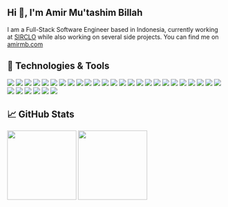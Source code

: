 <h2>Hi 👋, I'm Amir Mu'tashim Billah</h2>
I am a Full-Stack Software Engineer based in Indonesia, currently working at <a href="https://www.sirclo.com" traget="_blank">SIRCLO</a> while also working on several side projects. You can find me on <a href="https://amirmb.com" traget="_blank">amirmb.com</a>

## 🔧 Technologies & Tools
![](https://img.shields.io/badge/OS-Windows-informational?style=flat&logo=windows&logoColor=white&color=2bbc8a)
![](https://img.shields.io/badge/OS-Ubuntu-informational?style=flat&logo=ubuntu&logoColor=white&color=2bbc8a)
![](https://img.shields.io/badge/Editor-VS_code-informational?style=flat&logo=visual-studio-code&logoColor=white&color=2bbc8a)
![](https://img.shields.io/badge/Editor-Android_Studio-informational?style=flat&logo=android-studio&logoColor=white&color=2bbc8a)
![](https://img.shields.io/badge/Editor-Pycharm-informational?style=flat&logo=pycharm&logoColor=white&color=2bbc8a)
![](https://img.shields.io/badge/Editor-PHPstorm-informational?style=flat&logo=phpstorm&logoColor=white&color=2bbc8a)
![](https://img.shields.io/badge/Code-Java-informational?style=flat&logo=java&logoColor=white&color=2bbc8a)
![](https://img.shields.io/badge/Code-Kotlin-informational?style=flat&logo=kotlin&logoColor=white&color=2bbc8a)
![](https://img.shields.io/badge/Code-PHP-informational?style=flat&logo=php&logoColor=white&color=2bbc8a)
![](https://img.shields.io/badge/Code-Laravel-informational?style=flat&logo=laravel&logoColor=white&color=2bbc8a)
![](https://img.shields.io/badge/Code-C++-informational?style=flat&logo=cplusplus&logoColor=white&color=2bbc8a)
![](https://img.shields.io/badge/Code-Android-informational?style=flat&logo=android&logoColor=white&color=2bbc8a)
![](https://img.shields.io/badge/Code-Flutter-informational?style=flutter&logo=flutter&logoColor=white&color=2bbc8a)
![](https://img.shields.io/badge/Code-Dart-informational?style=flutter&logo=dart&logoColor=white&color=2bbc8a)
![](https://img.shields.io/badge/Code-Python-informational?style=flat&logo=python&logoColor=white&color=2bbc8a)
![](https://img.shields.io/badge/Code-JavaScript-informational?style=flat&logo=javascript&logoColor=white&color=2bbc8a)
![](https://img.shields.io/badge/Code-Node.js-informational?style=flat&logo=node.js&logoColor=white&color=2bbc8a)
![](https://img.shields.io/badge/Code-Express.js-informational?style=flat&logo=express.js&logoColor=white&color=2bbc8a)
![](https://img.shields.io/badge/Code-Golang-informational?style=flat&logo=go&logoColor=white&color=2bbc8a)
![](https://img.shields.io/badge/Code-Vue-informational?style=flat&logo=vue.js&logoColor=white&color=2bbc8a)
![](https://img.shields.io/badge/Code-Vuetify-informational?style=flat&logo=vuetify&logoColor=white&color=2bbc8a)
![](https://img.shields.io/badge/Code-React-informational?style=flat&logo=react&logoColor=white&color=2bbc8a)
![](https://img.shields.io/badge/Code-MUI-informational?style=flat&logo=mui&logoColor=white&color=2bbc8a)
![](https://img.shields.io/badge/Tools-Firebase-informational?style=flat&logo=firebase&logoColor=white&color=2bbc8a)
![](https://img.shields.io/badge/Tools-PostgreSQL-informational?style=flat&logo=postgresql&logoColor=white&color=2bbc8a)
![](https://img.shields.io/badge/Tools-MongoDB-informational?style=flat&logo=mongodb&logoColor=white&color=2bbc8a)
![](https://img.shields.io/badge/Tools-Redis-informational?style=flat&logo=redis&logoColor=white&color=2bbc8a)
![](https://img.shields.io/badge/Tools-Docker-informational?style=flat&logo=docker&logoColor=white&color=2bbc8a)
![](https://img.shields.io/badge/Tools-Kubernetes-informational?style=flat&logo=kubernetes&logoColor=white&color=2bbc8a)
![](https://img.shields.io/badge/Tools-Helm-informational?style=flat&logo=Helm&logoColor=white&color=2bbc8a)
![](https://img.shields.io/badge/Cloud-GCP-informational?style=flat&logo=google-cloud&logoColor=white&color=2bbc8a)

## &#x1f4c8; GitHub Stats
<p>
  <img height="160em" src="https://github-readme-stats-p12h0mhkf-amirkode.vercel.app/api/top-langs/?username=amirkode&hide=css,html,blade,tex&title_color=ffffff&text_color=c9cacc&icon_color=2bbc8a&bg_color=1d1f21&langs_count=6&layout=compact&custom_title=Top%206%20Most%20Used%20Language" />
  <img height="160em" src="https://github-readme-stats-p12h0mhkf-amirkode.vercel.app/api?username=amirkode&show_icons=true&count_private=true&title_color=ffffff&text_color=c9cacc&icon_color=2bbc8a&bg_color=1d1f21&include_all_commits=true&custom_title=amirkode%27s%20Stats"/>
</p>
